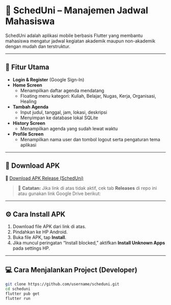 # 📅 SchedUni – Manajemen Jadwal Mahasiswa

SchedUni adalah aplikasi mobile berbasis Flutter yang membantu mahasiswa mengatur jadwal kegiatan akademik maupun non-akademik dengan mudah dan terstruktur.

---

## 🚀 **Fitur Utama**

- **Login & Register** (Google Sign-In)
- **Home Screen**
  - Menampilkan daftar agenda mendatang
  - Floating menu kategori: Kuliah, Belajar, Nugas, Kerja, Organisasi, Healing
- **Tambah Agenda**
  - Input judul, tanggal, jam, lokasi, deskripsi
  - Menyimpan ke database lokal SQLite
- **History Screen**
  - Menampilkan agenda yang sudah lewat waktu
- **Profile Screen**
  - Menampilkan nama user dan tombol logout serta pengaturan tema aplikasi

---

## 📲 **Download APK**

🔗 [Download APK Release (SchedUni)](https://github.com/deojhoniantara/myapp_scheduni/releases/download/v1.0/app-release.apk)

> 📌 **Catatan:** Jika link di atas tidak aktif, cek tab **Releases** di repo ini atau gunakan link Google Drive berikut:

---

## ⚙️ **Cara Install APK**

1. Download file APK dari link di atas.
2. Pindahkan ke HP Android.
3. Buka file APK, tap **Install**.
4. Jika muncul peringatan “Install blocked,” aktifkan **Install Unknown Apps** pada settings HP.

---

## 💻 **Cara Menjalankan Project (Developer)**

```bash
git clone https://github.com/username/scheduni.git
cd scheduni
flutter pub get
flutter run
